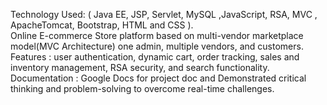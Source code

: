 Technology Used: ( Java EE, JSP, Servlet, MySQL ,JavaScript, RSA, MVC , ApacheTomcat, Bootstrap, HTML and CSS ). <br>
Online E-commerce Store platform based on multi-vendor marketplace model(MVC Architecture) one admin, multiple vendors, and customers.  <br>
Features : user authentication, dynamic cart, order tracking, sales and inventory management, RSA security, and search functionality. <br>
Documentation : Google Docs for project doc and Demonstrated critical thinking and problem-solving to overcome real-time challenges. <br>
